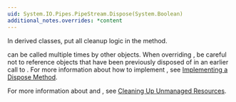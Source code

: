 ```yaml
---
uid: System.IO.Pipes.PipeStream.Dispose(System.Boolean)
additional_notes.overrides: *content
---
```


<p>In derived classes, put all <xref href="System.IO.Stream"></xref> cleanup logic in the <xref href="System.IO.Pipes.PipeStream.Dispose(System.Boolean)"></xref> method.  
  
 <xref href="System.ComponentModel.Component.Dispose"></xref> can be called multiple times by other objects. When overriding <xref href="System.IO.Pipes.PipeStream.Dispose(System.Boolean)"></xref>, be careful not to reference objects that have been previously disposed of in an earlier call to <xref href="System.ComponentModel.Component.Dispose"></xref>. For more information about how to implement <xref href="System.IO.Pipes.PipeStream.Dispose(System.Boolean)"></xref>, see [Implementing a Dispose Method](~/docs/standard/garbage-collection/implementing-dispose.md).  
  
 For more information about <xref href="System.ComponentModel.Component.Dispose"></xref> and <xref href="System.Object.Finalize"></xref>, see [Cleaning Up Unmanaged Resources](~/docs/standard/garbage-collection/unmanaged.md).</p>


